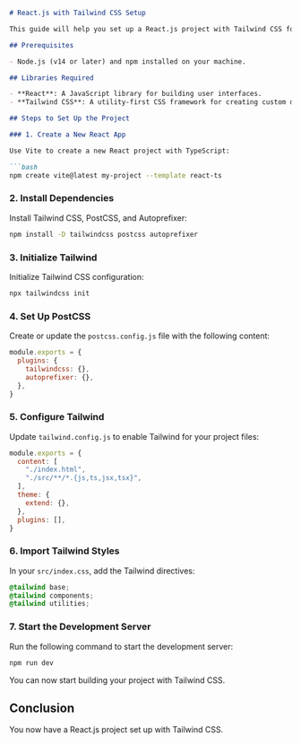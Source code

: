 ```markdown
# React.js with Tailwind CSS Setup

This guide will help you set up a React.js project with Tailwind CSS for styling.

## Prerequisites

- Node.js (v14 or later) and npm installed on your machine.

## Libraries Required

- **React**: A JavaScript library for building user interfaces.
- **Tailwind CSS**: A utility-first CSS framework for creating custom designs.

## Steps to Set Up the Project

### 1. Create a New React App

Use Vite to create a new React project with TypeScript:

```bash
npm create vite@latest my-project --template react-ts
```

### 2. Install Dependencies

Install Tailwind CSS, PostCSS, and Autoprefixer:

```bash
npm install -D tailwindcss postcss autoprefixer
```

### 3. Initialize Tailwind

Initialize Tailwind CSS configuration:

```bash
npx tailwindcss init
```

### 4. Set Up PostCSS

Create or update the `postcss.config.js` file with the following content:

```js
module.exports = {
  plugins: {
    tailwindcss: {},
    autoprefixer: {},
  },
}
```

### 5. Configure Tailwind

Update `tailwind.config.js` to enable Tailwind for your project files:

```js
module.exports = {
  content: [
    "./index.html",
    "./src/**/*.{js,ts,jsx,tsx}",
  ],
  theme: {
    extend: {},
  },
  plugins: [],
}
```

### 6. Import Tailwind Styles

In your `src/index.css`, add the Tailwind directives:

```css
@tailwind base;
@tailwind components;
@tailwind utilities;
```

### 7. Start the Development Server

Run the following command to start the development server:

```bash
npm run dev
```

You can now start building your project with Tailwind CSS.

## Conclusion

You now have a React.js project set up with Tailwind CSS.

